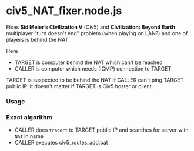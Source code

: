 # civ5_NAT_fixer.node.js
Fixes **Sid Meier’s Civilization V** (Civ5) and **Civilization: Beyond Earth** multiplayer "turn doesn't end" problem (when playing on LAN?) and one of players is behind the NAT

Here 
* TARGET is computer behind the NAT which can't be reached 
* CALLER is computer which needs (ICMP) connection to TARGET

TARGET is suspected to be behind the NAT if CALLER can't ping TARGET public IP. It doesn't matter if TARGET is Civ5 hoster or client.

### Usage


### Exact algorithm
* CALLER does `tracert` to TARGET public IP and searches for server with `NAT` in name
* CALLER executes civ5_routes_add.bat

